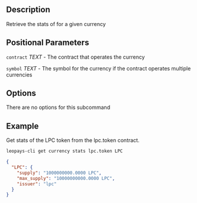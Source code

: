 ## Description
Retrieve the stats of for a given currency

## Positional Parameters
`contract` _TEXT_  - The contract that operates the currency

`symbol` _TEXT_ - The symbol for the currency if the contract operates multiple currencies
## Options
There are no options for this subcommand
## Example
Get stats of the LPC token from the lpc.token contract. 

```sh
leopays-cli get currency stats lpc.token LPC
```
```json
{
  "LPC": {
    "supply": "1000000000.0000 LPC",
    "max_supply": "10000000000.0000 LPC",
    "issuer": "lpc"
  }
}
```
